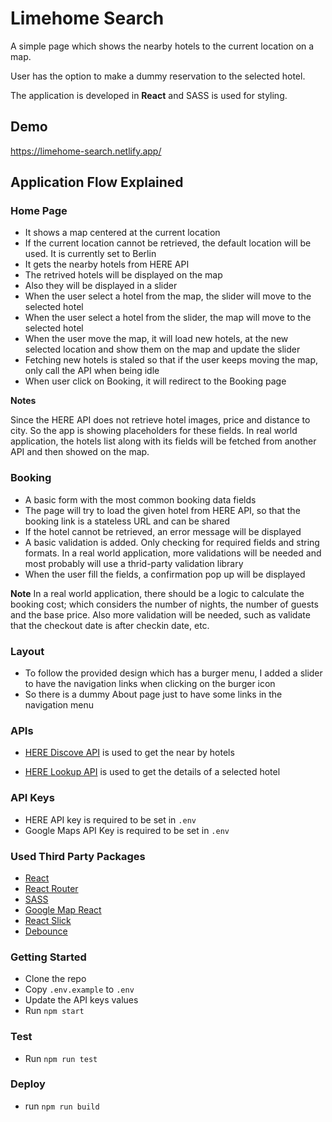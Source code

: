 # Limehome Search

A simple page which shows the nearby hotels to the current location on a map.

User has the option to make a dummy reservation to the selected hotel.

The application is developed in **React** and SASS is used for styling.

## Demo

https://limehome-search.netlify.app/

## Application Flow Explained

### Home Page

- It shows a map centered at the current location
- If the current location cannot be retrieved, the default location will be used. It is currently set to Berlin
- It gets the nearby hotels from HERE API
- The retrived hotels will be displayed on the map
- Also they will be displayed in a slider
- When the user select a hotel from the map, the slider will move to the selected hotel
- When the user select a hotel from the slider, the map will move to the selected hotel
- When the user move the map, it will load new hotels, at the new selected location and show them on the map and update the slider
- Fetching new hotels is staled so that if the user keeps moving the map, only call the API when being idle
- When user click on Booking, it will redirect to the Booking page

**Notes**

Since the HERE API does not retrieve hotel images, price and distance to city. So the app is showing placeholders for these fields. In real world application, the hotels list along with its fields will be fetched from another API and then showed on the map.

### Booking

- A basic form with the most common booking data fields
- The page will try to load the given hotel from HERE API, so that the booking link is a stateless URL and can be shared
- If the hotel cannot be retrieved, an error message will be displayed
- A basic validation is added. Only checking for required fields and string formats. In a real world application, more validations will be needed and most probably will use a thrid-party validation library
- When the user fill the fields, a confirmation pop up will be displayed

**Note**
In a real world application, there should be a logic to calculate the booking cost; which considers the number of nights, the number of guests and the base price. Also more validation will be needed, such as validate that the checkout date is after checkin date, etc.

### Layout

- To follow the provided design which has a burger menu, I added a slider to have the navigation links when clicking on the burger icon
- So there is a dummy About page just to have some links in the navigation menu

### APIs

- [HERE Discove API](https://developer.here.com/documentation/geocoding-search-api/dev_guide/topics/quick-start.html) is used to get the near by hotels

- [HERE Lookup API](https://developer.here.com/documentation/geocoding-search-api/dev_guide/topics/endpoint-lookup-brief.html) is used to get the details of a selected hotel

### API Keys

- HERE API key is required to be set in `.env`
- Google Maps API Key is required to be set in `.env`

### Used Third Party Packages

- [React](https://www.npmjs.com/package/react)
- [React Router](https://www.npmjs.com/package/react-router-dom)
- [SASS](https://www.npmjs.com/package/node-sass)
- [Google Map React](https://www.npmjs.com/package/google-map-react)
- [React Slick](https://www.npmjs.com/package/react-slick)
- [Debounce](https://www.npmjs.com/package/debounce)

### Getting Started

- Clone the repo
- Copy `.env.example` to `.env`
- Update the API keys values
- Run `npm start`

### Test

- Run `npm run test`

### Deploy

- run `npm run build`
